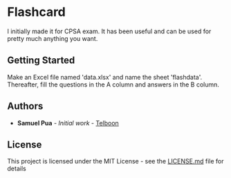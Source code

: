 # Flashcard

I initially made it for CPSA exam. It has been useful and can be used for pretty much anything you want. 

## Getting Started

Make an Excel file named 'data.xlsx' and name the sheet 'flashdata'. Thereafter, fill the questions in the A column and answers in the B column.

## Authors

* **Samuel Pua** - *Initial work* - [Telboon](https://github.com/telboon/goflashcard)

## License

This project is licensed under the MIT License - see the [LICENSE.md](LICENSE.md) file for details

